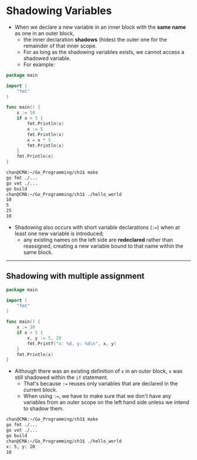 # Shadowing Variables

- When we declare a new variable in an inner block with the **same name** as one in an outer block, 
  - the inner declaration **shadows** (hides) the outer one for the remainder of that inner scope.
  - For as long as the shadowing variables exists, we cannot access a shadowed variable.
  - For example:

```go
package main

import (
	"fmt"
)

func main() {
	x := 10
	if x > 5 {
		fmt.Println(x)
		x := 5
		fmt.Println(x)
		x = x * 5
		fmt.Println(x)
	}
	fmt.Println(x)
}
```

```sh
chan@CMA:~/Go_Programming/ch1$ make
go fmt ./...
go vet ./...
go build 
chan@CMA:~/Go_Programming/ch1$ ./hello_world
10
5
25
10
```

- Shadowing also occurs with short variable declarations (`:=`) when at least one new variable is introduced;
  - any existing names on the left side are **redeclared** rather than reassigned, creating a new variable bound to that name within the same block.

---

## Shadowing with multiple assignment

```go
package main

import (
	"fmt"
)

func main() {
	x := 10
	if x > 5 {
		x, y := 5, 20
		fmt.Printf("x: %d, y: %d\n", x, y)
	}
	fmt.Println(x)
}
```

- Although there was an existing definition of `x` in an outer block, `x` was still shadowed within the `if` statement.
  - That's because `:=` reuses only variables that are declared in the current block.
  - When using `:=`, we have to make sure that we don't have any variables from an outer scope on the left hand side unless we intend to shadow them.

```sh
chan@CMA:~/Go_Programming/ch1$ make
go fmt ./...
go vet ./...
go build 
chan@CMA:~/Go_Programming/ch1$ ./hello_world
x: 5, y: 20
10
```

